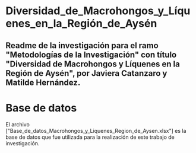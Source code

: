 # Diversidad_de_Macrohongos_y_Líquenes_en_la_Región_de_Aysén
Readme de la investigación para el ramo "Metodologías de la Investigación" con título "Diversidad de Macrohongos y Líquenes en la Región de Aysén", por Javiera Catanzaro y Matilde Hernández.
---
# Base de datos
El archivo ["Base_de_datos_Macrohongos_y_Liquenes_Region_de_Aysen.xlsx"] es la base de datos que fue utilizada para la realización de este trabajo de investigación. 
